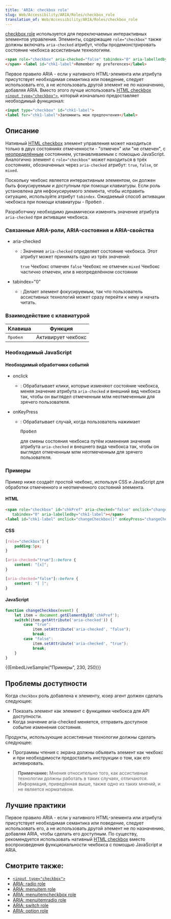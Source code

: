 ```yaml
---
title: 'ARIA: checkbox role'
slug: Web/Accessibility/ARIA/Roles/checkbox_role
translation_of: Web/Accessibility/ARIA/Roles/checkbox_role
---
```


[checkbox role](https://www.w3.org/TR/wai-aria-1.1/#checkbox) используется для переключаемых интерактивных элементов управления. Элементы, содержащие `role="checkbox"` также должны включать `aria-checked` атрибут, чтобы продемонстрировать состояние чекбокса ассистивным технологиям.

```html
<span role="checkbox" aria-checked="false" tabindex="0" aria-labelledby="chk1-label">
</span> <label id="chk1-label">Remember my preferences</label>
```

Первое правило ARIA - если у нативного HTML-элемента или атрибута присутствует необходимая семантика или поведение, следует использовать его, а не использовать другой элемент не по назначению, добавляя ARIA. Вместо этого лучше использовать [HTML checkbox](/ru/docs/Web/HTML/Element/input/checkbox) [`<input type="checkbox">`](/en-US/docs/Web/HTML/Element/input/checkbox), который изначально предоставляет необходимый функционал:

```html
<input type="checkbox" id="chk1-label">
<label for="chk1-label">Запомнить мои предпочтения</label>
```

## Описание

Нативный [HTML checkbox](/ru/docs/Web/HTML/Element/input/checkbox) элемент управления может находиться только в двух состояниях отмеченности - "отмечен" или "не отмечен", с [неопределённым](/ru/docs/Web/HTML/Element/input/checkbox#Indeterminate_state_checkboxes) состоянием, устанавливаемым с помощью JavaScript. Аналогично элемент с `role="checkbox"` может находиться в трёх состояниях, обозначенных через `aria-checked` атрибут: `true`, `false`, or `mixed`.

Поскольку чекбокс является интерактивным элементом, он должен быть фокусируемым и доступным при помощи клавиатуры. Если роль установлена для нефокусируемого элемента, чтобы исправить ситуацию, используйте атрибут `tabindex`. Ожидаемый способ активации чекбокса при помощи клавиатуры - <kbd>Пробел</kbd> .

Разработчику необходимо динамически изменять значение атрибута `aria-checked` при активации чекбокса.

### Связанные ARIA-роли, ARIA-состояния и ARIA-свойства

<!---->

- aria-checked

  - : Значение `aria-checked` определяет состояние чекбокса. Этот атрибут может принимать одно из трёх значений:

    `true`
    Чекбокс отмечен
    `false`
    Чекбокс не отмечен
    `mixed`
    Чекбокс частично отмечен, или в неопределённом состоянии

- tabindex="0"
  - : Делает элемент фокусируемым, так что пользователь ассистивных технологий может сразу перейти к нему и начать читать.

### Взаимодействие с клавиатурой

| Клавиша           | Функция            |
| ----------------- | ------------------ |
| <kbd>Пробел</kbd> | Активирует чекбокс |

### Необходимый JavaScript

#### Необходимый обработчики событий

- onclick
  - : Обрабатывает клики, которые изменяют состояние чекбокса, меняя значение атрибута `aria-checked` и внешний вид чекбокса так, чтобы он выглядел отмеченным млм неотмеченным для зрячего пользователя.
- onKeyPress

  - : Обрабатывает случай, когда пользователь нажимает&#x20;

    <kbd>Пробел</kbd>

    &#x20;для смены состояния чекбокса путём изменения значения атрибута `aria-checked` и внешнего вида чекбокса так, чтобы он выглядел отмеченным млм неотмеченным для зрячего пользователя.

<!---->

### Примеры

Пример ниже создаёт простой чекбокс, используя CSS и JavaScript для обработки отмеченного и неотмеченного состояний элемента.

#### HTML

```html
<span role="checkbox" id="chkPref" aria-checked="false" onclick="changeCheckbox()" onKeyPress="changeCheckbox()"
   tabindex="0" aria-labelledby="chk1-label"></span>
<label id="chk1-label" onclick="changeCheckbox()" onKeyPress="changeCheckbox()">Запомнить мои предпочтения</label>
```

#### CSS

```css
[role="checkbox"] {
    padding:5px;
}

[aria-checked="true"]::before {
    content: "[x]";
}

[aria-checked="false"]::before {
    content: "[ ]";
}
```

#### JavaScript

```js
function changeCheckbox(event) {
    let item = document.getElementById('chkPref');
    switch(item.getAttribute('aria-checked')) {
        case "true":
            item.setAttribute('aria-checked', "false");
            break;
        case "false":
            item.setAttribute('aria-checked', "true");
            break;
    }
}
```

{{EmbedLiveSample("Примеры", 230, 250)}}

## Проблемы доступности

Когда `checkbox` роль добавлена к элементу, юзер агент должен сделать следующее:

- Показать элемент как элемент с функциями чекбокса для API доступности.
- Когда значение aria-checked меняется, отправить доступное событие изменения состояния.

Продукты, использующие ассистивные технологии должны сделать следующее:

- Программы чтения с экрана должны объявить элемент как чекбокс и при необходимости предоставить инструкции о том, как его активировать.

> **Примечание:** Мнения относительно того, как ассистивные технологии должны работать в таких случаях, отличаются. Информация, приведённая выше, также одно из таких мнений, и не является нормативом.

## Лучшие практики

Первое правило ARIA - если у нативного HTML-элемента или атрибута присутствует необходимая семантика или поведение, следует использовать его, а не использовать другой элемент не по назначению, добавляя ARIA, чтобы сделать его доступным. По существу, рекомендуется использовать нативный [HTML checkbox](/ru/docs/Web/HTML/Element/input/checkbox) вместо воспроизведения функциональности чекбокса с помощью JavaScript и ARIA.

## Смотрите также:

- [`<input type="checkbox">`](/en-US/docs/Web/HTML/Element/input/checkbox)
- [ARIA: radio role](/ru/docs/Web/Accessibility/ARIA/Roles/Radio_Role)
- [ARIA: menuitem role](/ru/docs/Web/Accessibility/ARIA/Roles/Menuitem_Role)
- [ARIA: menuitemcheckbox role](/ru/docs/Web/Accessibility/ARIA/Roles/Menuitemcheckbox_Role)
- [ARIA: menuitemradio role](/ru/docs/Web/Accessibility/ARIA/Roles/Menuitemradio_Role)
- [ARIA: switch role](/ru/docs/Web/Accessibility/ARIA/Roles/Switch_role)
- [ARIA: option role](/ru/docs/Web/Accessibility/ARIA/Roles/Option_role)
